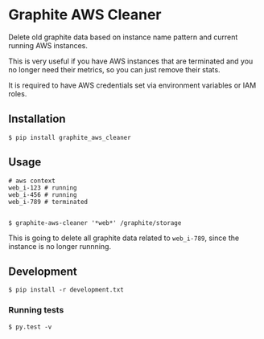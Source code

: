 # Graphite AWS Cleaner

Delete old graphite data based on instance name pattern and current running AWS instances.

This is very useful if you have AWS instances that are terminated and you no
longer need their metrics, so you can just remove their stats.

It is required to have AWS credentials set via environment variables or IAM roles.


## Installation

    $ pip install graphite_aws_cleaner


## Usage

    # aws context
    web_i-123 # running
    web_i-456 # running
    web_i-789 # terminated


    $ graphite-aws-cleaner '*web*' /graphite/storage

This is going to delete all graphite data related to `web_i-789`,
since the instance is no longer runnning.


## Development

    $ pip install -r development.txt


### Running tests

    $ py.test -v